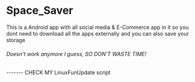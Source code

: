 # Space_Saver
This is a Android app with all social media &amp; E-Commerce app in it so you dont need to download all the apps externally and you can also save your storage

###### Doesn't work anymore I guess, SO DON'T WASTE TIME!
------- CHECK MY LinuxFunUpdate script
